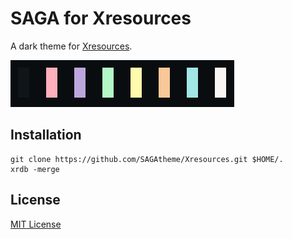 # SAGA for Xresources

A dark theme for [Xresources](https://wiki.archlinux.org/title/x_resources).

![Screenshot](./screenshot.png)

## Installation
```
git clone https://github.com/SAGAtheme/Xresources.git $HOME/.
xrdb -merge 
```

## License

[MIT License](./LICENSE)
